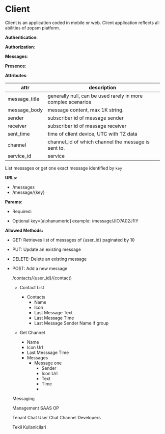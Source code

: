 # Client 

Client is an application coded in mobile or web. Client application reflects all abilities of zopsm platform.

__Authentication__:


__Authorization__:


__Messages__:


__Presence__:






__Attributes__:

| attr               | description                            |
| ------------------ | -------------------------------------- |
| message_title      | generally null, can be used rarely in more complex scenarios|
| message_body       | message content, max 1K string.                       |
| sender             | subscriber id of message sender         |
| receiver           | subscriber id of message receiver        |
| sent_time          | time of client device, UTC with TZ data        |
| channel            | channel_id of which channel the message is sent to.      |
| service_id         | service                                |



List messages or get one exact message identified by `key`

__URLs:__
  * /messages
  * /message/{key}

__Params:__

  * Required:

  * Optional
  key=[alphanumeric]
  example: /message/JIO7A02J1IY

__Allowed Methods:__

  * GET:
    Retrieves list of messages of {user_id} paginated by 10

  * PUT:
    Update an existing message

  * DELETE:
    Delete an existing message

  * POST:
    Add a new message





    /contacts/{user_id}/{contact}


    - Contact List
      - Contacts
        - Name
        - Icon
        - Last Message Text
        - Last Message Time
        - Last Message Sender Name if group

    - Get Channel
      - Name
      - Icon Url
      - Last Messsage Time
      - Messages
        - Message one
          - Sender
          - Icon Url
          - Text
          - Time
          -

    Messaging

    Management SAAS OP

    Tenant
    Chat User
    Chat Channel
    Developers

    Tekil Kullanicilari
